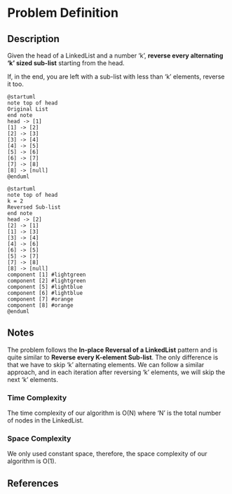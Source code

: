 # Problem Definition

## Description

Given the head of a LinkedList and a number ‘k’, **reverse every alternating ‘k’ sized sub-list** starting from the head.

If, in the end, you are left with a sub-list with less than ‘k’ elements, reverse it too.

```plantuml
@startuml
note top of head
Original List
end note
head -> [1]
[1] -> [2]
[2] -> [3]
[3] -> [4]
[4] -> [5]
[5] -> [6]
[6] -> [7]
[7] -> [8]
[8] -> [null]
@enduml
```

```plantuml
@startuml
note top of head
k = 2
Reversed Sub-list
end note
head -> [2]
[2] -> [1]
[1] -> [3]
[3] -> [4]
[4] -> [6]
[6] -> [5]
[5] -> [7]
[7] -> [8]
[8] -> [null]
component [1] #lightgreen
component [2] #lightgreen
component [5] #lightblue
component [6] #lightblue
component [7] #orange
component [8] #orange
@enduml
```

## Notes

The problem follows the **In-place Reversal of a LinkedList** pattern and is quite similar to **Reverse every K-element Sub-list**. The only difference is that we have to skip ‘k’ alternating elements. We can follow a similar approach, and in each iteration after reversing ‘k’ elements, we will skip the next ‘k’ elements.

### Time Complexity

The time complexity of our algorithm is O(N) where ‘N’ is the total number of nodes in the LinkedList.

### Space Complexity

We only used constant space, therefore, the space complexity of our algorithm is O(1).

## References
